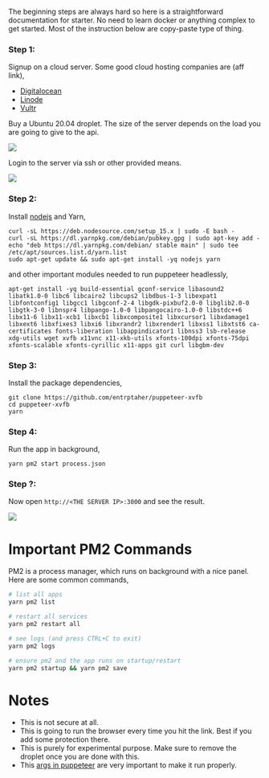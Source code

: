 The beginning steps are always hard so here is a straightforward documentation for starter. No need to learn docker or anything complex to get started. Most of the instruction below are copy-paste type of thing.

### Step 1:
Signup on a cloud server. Some good cloud hosting companies are (aff link),

- [Digitalocean](https://m.do.co/c/bfdc47190e24)
- [Linode](https://www.linode.com/?r=5faf4b6ffea568cb69679416313fcdba57c41164)
- [Vultr](https://www.vultr.com/?ref=7128819)

Buy a Ubuntu 20.04 droplet. The size of the server depends on the load you are going to give to the api.

![](https://i.imgur.com/70LdHL5.png)

Login to the server via ssh or other provided means.

![](https://i.imgur.com/Jqgxbmq.png)

### Step 2:
Install [nodejs](https://github.com/nodesource/distributions/blob/master/README.md#installation-instructions) and Yarn,

```
curl -sL https://deb.nodesource.com/setup_15.x | sudo -E bash -
curl -sL https://dl.yarnpkg.com/debian/pubkey.gpg | sudo apt-key add -
echo "deb https://dl.yarnpkg.com/debian/ stable main" | sudo tee /etc/apt/sources.list.d/yarn.list
sudo apt-get update && sudo apt-get install -yq nodejs yarn
```

and other important modules needed to run puppeteer headlessly,

```
apt-get install -yq build-essential gconf-service libasound2 libatk1.0-0 libc6 libcairo2 libcups2 libdbus-1-3 libexpat1 libfontconfig1 libgcc1 libgconf-2-4 libgdk-pixbuf2.0-0 libglib2.0-0 libgtk-3-0 libnspr4 libpango-1.0-0 libpangocairo-1.0-0 libstdc++6 libx11-6 libx11-xcb1 libxcb1 libxcomposite1 libxcursor1 libxdamage1 libxext6 libxfixes3 libxi6 libxrandr2 libxrender1 libxss1 libxtst6 ca-certificates fonts-liberation libappindicator1 libnss3 lsb-release xdg-utils wget xvfb x11vnc x11-xkb-utils xfonts-100dpi xfonts-75dpi xfonts-scalable xfonts-cyrillic x11-apps git curl libgbm-dev
```

### Step 3:
Install the package dependencies,

```
git clone https://github.com/entrptaher/puppeteer-xvfb
cd puppeteer-xvfb
yarn
```

### Step 4:
Run the app in background,

```
yarn pm2 start process.json
```

### Step ?:
Now open `http://<THE SERVER IP>:3000` and see the result.

![](https://i.imgur.com/1Ngws1H.png)

# Important PM2 Commands

PM2 is a process manager, which runs on background with a nice panel. Here are some common commands,

```sh
# list all apps
yarn pm2 list

# restart all services
yarn pm2 restart all

# see logs (and press CTRL+C to exit)
yarn pm2 logs

# ensure pm2 and the app runs on startup/restart
yarn pm2 startup && yarn pm2 save
```

# Notes

- This is not secure at all.
- This is going to run the browser every time you hit the link. Best if you add some protection there.
- This is purely for experimental purpose. Make sure to remove the droplet once you are done with this.
- This [args in puppeteer](app/scraper.js#L6) are very important to make it run properly. 